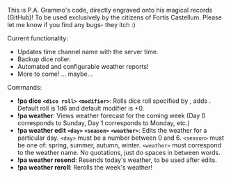 This is P.A. Grammo's code, directly engraved onto his magical records (GitHub)! 
To be used exclusively by the citizens of Fortis Castellum. Please let me know if you find any bugs- they itch :)

Current functionality:

- Updates time channel name with the server time.
- Backup dice roller.
- Automated and configurable weather reports!
- More to come! ... maybe...

Commands:  
- **!pa dice `<dice roll>` `<modifier>`**:  Rolls dice roll specified by <dice roll>, adds <modifier>. Default roll is 1d6 and default modifier is +0.
- **!pa weather**: Views weather forecast for the coming week (Day 0 corresponds to Sunday, Day 1 corresponds to Monday, etc.)
- **!pa weather edit `<day>` `<season>` `<weather>`**: Edits the weather for a particular day. `<day>` must be a number between 0 and 6. `<season>` must be one of: spring, summer, autumn, winter.  `<weather>` must correspond to the weather name. No quotations, just do spaces in between words.
- **!pa weather resend**: Resends today's weather, to be used after edits.
- **!pa weather reroll**: Rerolls the week's weather! 
